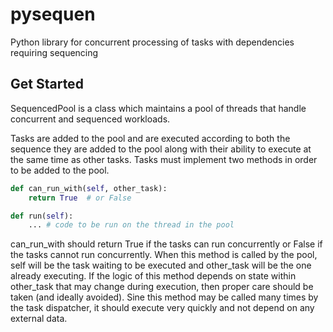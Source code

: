 # pysequen

Python library for concurrent processing of tasks with dependencies requiring sequencing

## Get Started

SequencedPool is a class which maintains a pool of threads that handle concurrent and sequenced workloads.

Tasks are added to the pool and are executed according to both the sequence
they are added to the pool along with their ability to execute at the same
time as other tasks.  Tasks must implement two methods in order to be added
to the pool.

```python
def can_run_with(self, other_task):
    return True  # or False

def run(self):
    ... # code to be run on the thread in the pool
```

can_run_with should return True if the tasks can run concurrently or False
if the tasks cannot run concurrently.  When this method is called by the
pool, self will be the task waiting to be executed and other_task will be
the one already executing.  If the logic of this method depends on state
within other_task that may change during execution, then proper care
should be taken (and ideally avoided).  Sine this method may be called
many times by the task dispatcher, it should execute very quickly and not
depend on any external data.
